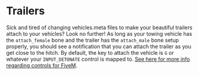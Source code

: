 # Trailers
Sick and tired of changing vehicles.meta files to make your beautiful trailers attach to your vehicles? Look no further! As long as your towing vehicle has the `attach_female` bone and the trailer has the `attach_male` bone setup properly, you should see a notification that you can attach the trailer as you get close to the hitch. By default, the key to attach the vehicle is `G` or whatever your `INPUT_DETONATE` control is mapped to. [See here for more info regarding controls for FiveM](https://docs.fivem.net/docs/game-references/controls/).